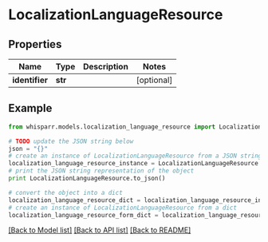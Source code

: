 # LocalizationLanguageResource


## Properties

Name | Type | Description | Notes
------------ | ------------- | ------------- | -------------
**identifier** | **str** |  | [optional] 

## Example

```python
from whisparr.models.localization_language_resource import LocalizationLanguageResource

# TODO update the JSON string below
json = "{}"
# create an instance of LocalizationLanguageResource from a JSON string
localization_language_resource_instance = LocalizationLanguageResource.from_json(json)
# print the JSON string representation of the object
print LocalizationLanguageResource.to_json()

# convert the object into a dict
localization_language_resource_dict = localization_language_resource_instance.to_dict()
# create an instance of LocalizationLanguageResource from a dict
localization_language_resource_form_dict = localization_language_resource.from_dict(localization_language_resource_dict)
```
[[Back to Model list]](../README.md#documentation-for-models) [[Back to API list]](../README.md#documentation-for-api-endpoints) [[Back to README]](../README.md)


